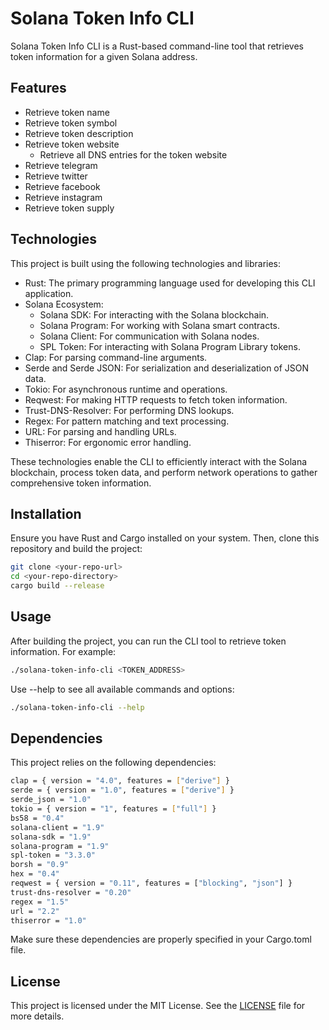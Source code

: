 # Solana Token Info CLI
Solana Token Info CLI is a Rust-based command-line tool that retrieves token information for a given Solana address.

## Features
- Retrieve token name
- Retrieve token symbol
- Retrieve token description
- Retrieve token website
  - Retrieve all DNS entries for the token website
- Retrieve telegram
- Retrieve twitter
- Retrieve facebook
- Retrieve instagram
- Retrieve token supply

## Technologies
This project is built using the following technologies and libraries:
- Rust: The primary programming language used for developing this CLI application.
- Solana Ecosystem:
  - Solana SDK: For interacting with the Solana blockchain.
  - Solana Program: For working with Solana smart contracts.
  - Solana Client: For communication with Solana nodes.
  - SPL Token: For interacting with Solana Program Library tokens.
- Clap: For parsing command-line arguments.
- Serde and Serde JSON: For serialization and deserialization of JSON data.
- Tokio: For asynchronous runtime and operations.
- Reqwest: For making HTTP requests to fetch token information.
- Trust-DNS-Resolver: For performing DNS lookups.
- Regex: For pattern matching and text processing.
- URL: For parsing and handling URLs.
- Thiserror: For ergonomic error handling.

These technologies enable the CLI to efficiently interact with the Solana blockchain, process token data, and perform network operations to gather comprehensive token information.

## Installation
Ensure you have Rust and Cargo installed on your system. Then, clone this repository and build the project:

```bash
git clone <your-repo-url>
cd <your-repo-directory>
cargo build --release
```

## Usage

After building the project, you can run the CLI tool to retrieve token information. For example:

```bash
./solana-token-info-cli <TOKEN_ADDRESS>
```

Use --help to see all available commands and options:

```bash
./solana-token-info-cli --help
```

## Dependencies

This project relies on the following dependencies:

```bash
clap = { version = "4.0", features = ["derive"] }
serde = { version = "1.0", features = ["derive"] }
serde_json = "1.0"
tokio = { version = "1", features = ["full"] }
bs58 = "0.4"
solana-client = "1.9"
solana-sdk = "1.9"
solana-program = "1.9"
spl-token = "3.3.0"
borsh = "0.9" 
hex = "0.4"
reqwest = { version = "0.11", features = ["blocking", "json"] }
trust-dns-resolver = "0.20"
regex = "1.5"
url = "2.2"
thiserror = "1.0"
```

Make sure these dependencies are properly specified in your Cargo.toml file.

## License

This project is licensed under the MIT License. See the [LICENSE](./LICENSE) file for more details.
